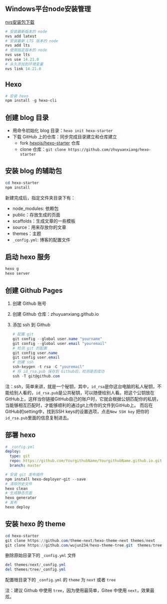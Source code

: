## Windows平台node安装管理

[nvs安装包下载](https://github.com/jasongin/nvs/releases)

```powershell
# 安装最新版本的 node
nvs add latest
# 安装最新 LTS 版本的 node
nvs add lts
# 使用指定版本的 node
nvs use lts
nvs use 14.21.0
# 永久添加到环境变量
nvs link 14.21.0
```

## Hexo

```powershell
# 安装 hexo
npm install -g hexo-cli
```

## 创建 blog 目录

- 用命令初始化 blog 目录：`hexo init hexo-starter`
- 下载 GitHub 上的仓库：同步完成目录建立和仓库建立
    - fork [hexojs/hexo-starter](https://github.com/hexojs/hexo-starter) 仓库
    - clone 仓库：`git clone https://github.com/zhuyuanxiang/hexo-starter`

## 安装 blog 的辅助包

```powershell
cd hexo-starter
npm install
```

新建完成后，指定文件夹目录下有：

- node_modules: 依赖包
- public：存放生成的页面
- scaffolds：生成文章的一些模板
- source：用来存放你的文章
- themes：主题
- `_config.yml`: 博客的配置文件

## 启动 hexo 服务

```powershell
hexo g
hexo server
```

## 创建 Github Pages

1. 创建 Github 账号

1. 创建 Github 仓库：zhuyuanxiang.github.io

1. 添加 ssh 到 Github

    ```powershell
    # 配置 git
    git config --global user.name "yourname"
    git config --global user.email "youremail"
    # 检测 git 的配置
    git config user.name
    git config user.email
    # 创建 ssh
    ssh-keygen -t rsa -C "youremail"
    # 将 id_rsa.pub 保存到 Github后，检测是否成功
    ssh -T git@github.com
    ```

注：ssh，简单来讲，就是一个秘钥，其中，`id_rsa`是你这台电脑的私人秘钥，不能给别人看的，`id_rsa.pub`是公共秘钥，可以随便给别人看。把这个公钥放在GitHub上，这样当你链接GitHub自己的账户时，它就会根据公钥匹配你的私钥，当能够相互匹配时，才能够顺利的通过git上传你的文件到GitHub上。
而后在GitHub的setting中，找到SSH keys的设置选项，点击`New SSH key`
把你的`id_rsa.pub`里面的信息复制进去。

## 部署 hexo

```yaml
# _config.yml
deploy:
  type: git
  repo: https://github.com/YourgithubName/YourgithubName.github.io.git
  branch: master
```

```powershell
# 安装 git 发布插件
npm install hexo-deployer-git --save
# 清除历史文件
hexo clean
# 生成静态页面
hexo generator
# 发布
hexo deploy
```

## 安装 hexo 的 theme

```powershell
cd hexo-starter
git clone https://github.com/theme-next/hexo-theme-next themes/next
git clone https://github.com/wujun234/hexo-theme-tree.git  themes/tree
```

删除原始目录下的 `_config.yml` 文件

```powershell
del themes/next/_config.yml
del themes/tree/_config.yml
```

配置根目录下的 `_config.yml` 的 `theme` 为 `next` 或者 `tree`

注：建议 Github 中使用 `tree`，因为使用最简单，Gitee 中使用 `next`，效果最炫。
